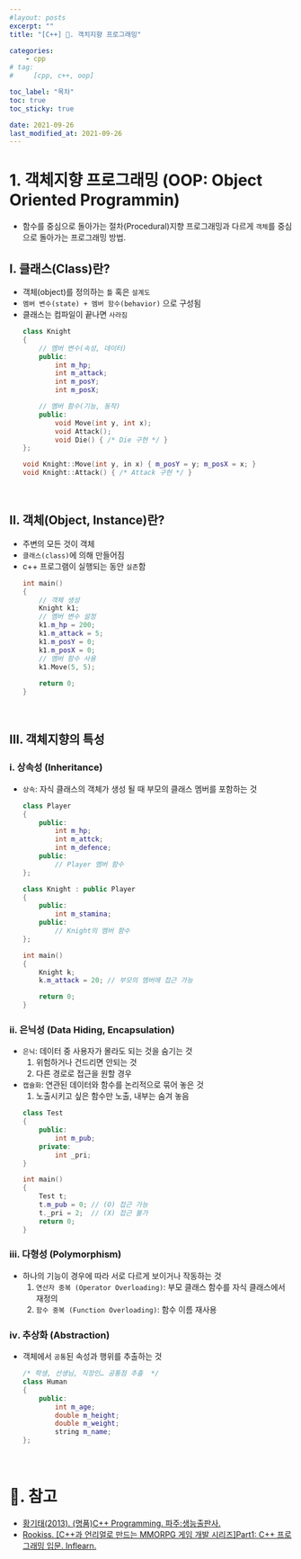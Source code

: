 ```yaml
---
#layout: posts
excerpt: ""
title: "[C++] 📂. 객치지향 프로그래밍"

categories:
    - cpp
# tag:
#     [cpp, c++, oop]

toc_label: "목차"
toc: true
toc_sticky: true

date: 2021-09-26
last_modified_at: 2021-09-26
---
```


# 1. 객체지향 프로그래밍 (OOP: Object Oriented Programmin)
   * 함수를 중심으로 돌아가는 절차(Procedural)지향 프로그래밍과 다르게 `객체`를 중심으로 돌아가는 프로그래밍 방법.
 
## Ⅰ. 클래스(Class)란? 
  * 객체(object)를 정의하는 `틀` 혹은 `설계도`
  * `멤버 변수(state) + 멤버 함수(behavior)` 으로 구성됨
  * 클래스는 컴파일이 끝나면 `사라짐`
    ```c++
    class Knight
    {
        // 멤버 변수(속성, 데이터)
        public:
            int m_hp;
            int m_attack;
            int m_posY;
            int m_posX;

        // 멤버 함수(기능, 동작)
        public:
            void Move(int y, int x);
            void Attack();
            void Die() { /* Die 구현 */ }
    };

    void Knight::Move(int y, in x) { m_posY = y; m_posX = x; }
    void Knight::Attack() { /* Attack 구현 */ }
    ```

<br>

## Ⅱ. 객체(Object, Instance)란? 
  * 주변의 모든 것이 객체
  * `클래스(class)`에 의해 만들어짐
  * c++ 프로그램이 실행되는 동안 `실존`함
    ```c++
    int main()
    {
        // 객체 생성
        Knight k1; 
        // 멤버 변수 설정
        k1.m_hp = 200;
        k1.m_attack = 5;
        k1.m_posY = 0;
        k1.m_posX = 0;
        // 멤버 함수 사용
        k1.Move(5, 5);
        
        return 0;
    }
    ```

<br>

## Ⅲ. 객체지향의 특성
### ⅰ. 상속성 (Inheritance)
  * `상속`: 자식 클래스의 객체가 생성 될 때 부모의 클래스 멤버를 포함하는 것
    ```c++
    class Player
    {
        public:
            int m_hp;
            int m_attck;
            int m_defence;
        public:
            // Player 멤버 함수
    };

    class Knight : public Player
    {
        public:
            int m_stamina;
        public:
            // Knight의 멤버 함수
    };

    int main()
    {
        Knight k;
        k.m_attack = 20; // 부모의 멤버에 접근 가능

        return 0;
    }
    ```

### ⅱ. 은닉성 (Data Hiding, Encapsulation)
  * `은닉`: 데이터 중 사용자가 몰라도 되는 것을 숨기는 것
    1. 위험하거나 건드리면 안되는 것
    2. 다른 경로로 접근을 원할 경우
  * `캡슐화`: 연관된 데이터와 함수를 논리적으로 묶어 놓은 것
    1. 노출시키고 싶은 함수만 노출, 내부는 숨겨 놓음
    ```c++
    class Test
    {
        public:
            int m_pub;
        private:
            int _pri;
    }

    int main()
    {
        Test t;
        t.m_pub = 0; // (O) 접근 가능
        t._pri = 2;  // (X) 접근 불가
        return 0;
    }
    ```
   
### ⅲ. 다형성 (Polymorphism)
  * 하나의 기능이 경우에 따라 서로 다르게 보이거나 작동하는 것
    1. `연산자 중복 (Operator Overloading)`: 부모 클래스 함수를 자식 클래스에서 재정의
    2. `함수 중복 (Function Overloading)`: 함수 이름 재사용
   
### ⅳ. 추상화 (Abstraction)
  * 객체에서 `공통`된 속성과 행위를 추출하는 것
    ```c++
    /* 학생, 선생님, 직장인… 공통점 추출  */
    class Human
    {
        public:
            int m_age;
            double m_height;
            double m_weight;
            string m_name;
    };
    ```

<br>

# 📑. 참고
* [황기태(2013). (명품)C++ Programming. 파주:생능출판사.](https://www.booksr.co.kr/html/book/book.asp?seq=697053)
* [Rookiss. [C++과 언리얼로 만드는 MMORPG 게임 개발 시리즈]Part1: C++ 프로그래밍 입문. Inflearn.](https://www.inflearn.com/course/%EC%96%B8%EB%A6%AC%EC%96%BC-3d-mmorpg-1/dashboard)